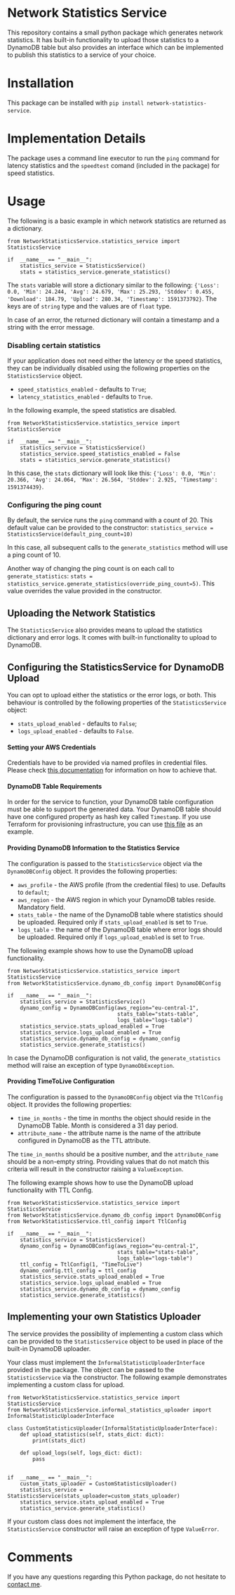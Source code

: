 
# Network Statistics Service
This repository contains a small python package which generates network statistics. It has built-in functionality to upload those statistics to a DynamoDB table but also provides an interface which can be implemented to publish this statistics to a service of your choice.

# Installation

This package can be installed with `pip install network-statistics-service`.

# Implementation Details

The package uses a command line executor to run the `ping` command for latency statistics and the `speedtest` comand (included in the package) for speed statistics.

# Usage

The following is a basic example in which network statistics are returned as a dictionary.

    from NetworkStatisticsService.statistics_service import StatisticsService
    
    if  __name__ == "__main__":
	    statistics_service = StatisticsService()
	    stats = statistics_service.generate_statistics()

The `stats` variable will store a dictionary similar to the following: `{'Loss': 0.0, 'Min': 24.244, 'Avg': 24.679, 'Max': 25.293, 'Stddev': 0.455, 'Download': 184.79, 'Upload': 280.34, 'Timestamp': 1591373792}`. The keys are of `string` type and the values are of `float` type.

In case of an error, the returned dictionary will contain a timestamp and a string with the error message.

### Disabling certain statistics

If your application does not need either the latency or the speed statistics, they can be individually disabled using the following properties on the `StatisticsService` object. 
* `speed_statistics_enabled` - defaults to `True`;
* `latency_statistics_enabled` - defaults to `True`.

In the following example, the speed statistics are disabled.

    from NetworkStatisticsService.statistics_service import StatisticsService
        
    if  __name__ == "__main__":
	    statistics_service = StatisticsService()
	    statistics_service.speed_statistics_enabled = False
	    stats = statistics_service.generate_statistics()
	
In this case, the `stats` dictionary will look like this: `{'Loss': 0.0, 'Min': 20.366, 'Avg': 24.064, 'Max': 26.564, 'Stddev': 2.925, 'Timestamp': 1591374439}`.


### Configuring the ping count

By default, the service runs the `ping` command with a count of 20. This default value can be provided to the constructor: `statistics_service = StatisticsService(default_ping_count=10)`

In this case, all subsequent calls to the `generate_statistics` method will use a ping count of 10.

Another way of changing the ping count is on each call to `generate_statistics`: `stats = statistics_service.generate_statistics(override_ping_count=5)`. This value overrides the value provided in the constructor.

## Uploading the Network Statistics

The `StatisticsService`  also provides means to upload the statistics dictionary and error logs. It comes with built-in functionality to upload to DynamoDB. 

## Configuring the StatisticsService for DynamoDB Upload
You can opt to upload either the statistics or the error logs, or both. This behaviour is controlled by the following properties of the `StatisticsService` object:
* `stats_upload_enabled` - defaults to `False`;
* `logs_upload_enabled` - defaults to `False`.

#### Setting your AWS Credentials
Credentials have to be provided via named profiles in credential files. Please check [this documentation](https://docs.aws.amazon.com/cli/latest/userguide/cli-configure-profiles.html) for information on how to achieve that.

#### DynamoDB Table Requirements
In order for the service to function, your DynamoDB table configuration must be able to support the generated data. Your DynamoDB table should have one configured property as hash key called `Timestamp`. If you use Terraform for provisioning infrastructure, you can use [this file](https://github.com/stefangeorgescu970/aws-infrastructure/blob/master/modules/home_watcher/main.tf) as an example.

#### Providing DynamoDB Information to the Statistics Service
The configuration is passed to the `StatisticsService` object via the `DynamoDBConfig` object. It provides the following properties:
* `aws_profile` - the AWS profile (from the credential files) to use. Defaults to `default`;
*  `aws_region` - the AWS region in which your DynamoDB tables reside. Mandatory field.
* `stats_table` - the name of the DynamoDB table where statistics should be uploaded. Required only if `stats_upload_enabled` is set to `True`.
* `logs_table` - the name of the DynamoDB table where error logs should be uploaded. Required only if `logs_upload_enabled` is set to `True`.

The following example shows how to use the DynamoDB upload functionality.

    from NetworkStatisticsService.statistics_service import StatisticsService
    from NetworkStatisticsService.dynamo_db_config import DynamoDBConfig
    
    if  __name__ == "__main__":
	    statistics_service = StatisticsService()
	    dynamo_config = DynamoDBConfig(aws_region="eu-central-1", 
									   stats_table="stats-table",
									   logs_table="logs-table")
	    statistics_service.stats_upload_enabled = True
	    statistics_service.logs_upload_enabled = True
	    statistics_service.dynamo_db_config = dynamo_config
	    statistics_service.generate_statistics()

In case the DynamoDB configuration is not valid, the `generate_statistics` method will raise an exception of type `DynamoDbException`.

#### Providing TimeToLive Configuration
The configuration is passed to the `DynamoDBConfig` object via the `TtlConfig` object. It provides the following properties:
* `time_in_months` - the time in months the object should reside in the DynamoDB Table. Month is considered a 31 day period.
* `attribute_name` - the attribute name is the name of the attribute configured in DynamoDB as the TTL attribute.

The `time_in_months` should be a positive number, and the `attribute_name` should be a non-empty string. Providing values that do not match this
criteria will result in the constructor raising a `ValueException`.

The following example shows how to use the DynamoDB upload functionality with TTL Config.

    from NetworkStatisticsService.statistics_service import StatisticsService
    from NetworkStatisticsService.dynamo_db_config import DynamoDBConfig
    from NetworkStatisticsService.ttl_config import TtlConfig
    
    if  __name__ == "__main__":
	    statistics_service = StatisticsService()
	    dynamo_config = DynamoDBConfig(aws_region="eu-central-1", 
									   stats_table="stats-table",
									   logs_table="logs-table")
        ttl_config = TtlConfig(1, "TimeToLive")
	    dynamo_config.ttl_config = ttl_config
	    statistics_service.stats_upload_enabled = True
	    statistics_service.logs_upload_enabled = True
	    statistics_service.dynamo_db_config = dynamo_config
	    statistics_service.generate_statistics()


## Implementing your own Statistics Uploader

The service provides the possibility of implementing a custom class which can be provided to the `StatisticsService` object to be used in place of the built-in DynamoDB uploader.

Your class must implement the `InformalStatisticUploaderInterface` provided in the package. The object can be passed to the `StatisticsService` via the constructor. The following example demonstrates implementing a custom class for upload.

    from NetworkStatisticsService.statistics_service import StatisticsService
    from NetworkStatisticsService.informal_statistics_uploader import InformalStatisticUploaderInterface
    
    class CustomStatisticsUploader(InformalStatisticUploaderInterface):
	    def upload_statistics(self, stats_dict: dict):
		    print(stats_dict)
		    
		def upload_logs(self, logs_dict: dict):
			pass
	
	
	if  __name__ == "__main__":
		custom_stats_uploader = CustomStatisticsUploader()
		statistics_service = StatisticsService(stats_uploader=custom_stats_uploader)
		statistics_service.stats_upload_enabled = True
		statistics_service.generate_statistics()

If your custom class does not implement the interface, the `StatisticsService` constructor will raise an exception of type `ValueError`.

# Comments
If you have any questions regarding this Python package, do not hesitate to [contact me](mailto:contact@stefangeorgescu.com).